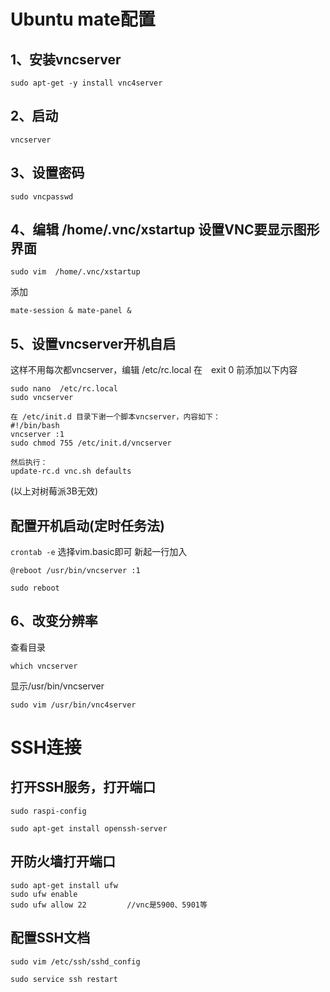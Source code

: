 # Ubuntu mate配置
## 1、安装vncserver

  `sudo apt-get -y install vnc4server`
## 2、启动

  `vncserver`

## 3、设置密码

 `sudo vncpasswd`
## 4、编辑 /home/.vnc/xstartup 设置VNC要显示图形界面

  `sudo vim  /home/.vnc/xstartup`

  添加
  
  `mate-session & mate-panel &`
## 5、设置vncserver开机自启

这样不用每次都vncserver，编辑 /etc/rc.local 在　exit 0 前添加以下内容
   ```
   sudo nano  /etc/rc.local
   sudo vncserver
   ```
   
  ```
  在 /etc/init.d 目录下谢一个脚本vncserver，内容如下：
  #!/bin/bash
  vncserver :1
  sudo chmod 755 /etc/init.d/vncserver

  然后执行：
  update-rc.d vnc.sh defaults
  ```
  (以上对树莓派3B无效)
##   配置开机启动(定时任务法)

  `crontab -e`
  选择vim.basic即可
  新起一行加入
  
  `@reboot /usr/bin/vncserver :1`
  
  `sudo reboot`



## 6、改变分辨率
  查看目录
  
  `which vncserver`
  
  显示/usr/bin/vncserver
  
  `sudo vim /usr/bin/vnc4server`
  

# SSH连接
## 打开SSH服务，打开端口

`sudo raspi-config`

`sudo apt-get install openssh-server`
## 开防火墙打开端口
```
sudo apt-get install ufw
sudo ufw enable
sudo ufw allow 22         //vnc是5900、5901等
```
## 配置SSH文档

`sudo vim /etc/ssh/sshd_config`

`sudo service ssh restart`

  

